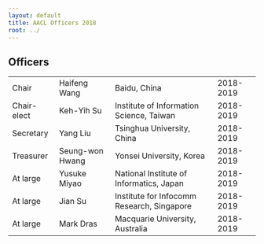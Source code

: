 ```yaml
---
layout: default
title: AACL Officers 2018
root: ../
---
```


<!-- {% include officers_year_list %} -->

Officers
--------

|            |                  |                           				|           |
|------------|------------------|-------------------------------------------|-----------|
| Chair      | Haifeng Wang		| Baidu, China			    				| 2018-2019 |
| Chair-elect| Keh-Yih Su		| Institute of Information Science, Taiwan	| 2018-2019 |
| Secretary  | Yang Liu	        | Tsinghua University, China          		| 2018-2019 |
| Treasurer  | Seung-won Hwang  | Yonsei University, Korea     				| 2018-2019 |
| At large   | Yusuke Miyao     | National Institute of Informatics, Japan 	| 2018-2019 |
| At large   | Jian Su          | Institute for Infocomm Research, Singapore| 2018-2019 |
| At large   | Mark Dras        | Macquarie University, Australia  		    | 2018-2019 |


<!-- 
Executive Board
---------------

|              |                             |                                        |           |
|--------------|-----------------------------|----------------------------------------|-----------|
| Board Member | Philip Resnik               | University of Maryland                 | 2017-2018 |
| Board Member | Ellen Riloff                | University of Utah                     | 2017-2018 |
| Board Member | Marie-Catherine de Marneffe | The Ohio State University              | 2018-2019 |
| Board Member | Marilyn Walker              | University of California at Santa Cruz | 2018-2019 |
| Board Member | Luke Zettlemoyer            | University of Washington               | 2018-2019 |



Ex-Officio Board Members
------------------------

|               |                       |                          |           |
|---------------|-----------------------|--------------------------|-----------|
| ACL Treasurer | David Yarowsky        | Johns Hopkins University | 2018-2022 |

Nominating Committee
--------------------
- Katrin Erk (chair)
- Julia Hirschberg
- Michael White
- Eduard Hovy
- Matt Post
- Fei Xia

Chair (2018-2019) | [Julia Hockenmaier](http://juliahmr.cs.illinois.edu/) | University of Illinois
-----------------------------------

<img src="images/Julia_Hockenmaier.png" title="Julia Hockenmaier" alt="Julia Hockenmaier" height="150" />

#### Bio

Julia Hockenmaier is an Associate Professor of Computer Science at the University of Illinois at Urbana-Champaign. She has been on the NAACL Executive Board since 2016, and is currently SIGNLL president. She is also an action editor for TACL, and was an area chair for NAACL 2015, EMNLP 2015, 2016 and 2017. Her research interests span many aspects of natural language understanding, from syntactic parsing and grammar induction with linguistically expressive grammars to image description and entailment recognition.

#### Candidacy Statement

Boy, do we live in exciting times! Since NLP has joined the deep learning revolution, we’ve achieved previously unheard of accuracies on established tasks that make much of “traditional” statistical NLP look as brittle as rule-based NLP must have seemed twenty years ago, and we keep reading about apparent breakthroughs in our field in the popular press, or in daily updates from the arXiv.  As NAACL chair, I would strive to make sure our organization makes the most of the opportunities that present themselves as our membership and commercial interest in our work explode, while also addressing the challenges that come with this rapid growth and maturation of the field. 

In particular, I would like to make sure that our conferences remain events that make it possible for newcomers and established members to meet, interact, and, well, form a community that they want to be a part of. It goes without saying that this should include anybody from the wide range of intellectual, national, and personal backgrounds that (NA)ACL attracts, regardless of whether they are students, faculty, government or industry researchers, or whether they consider themselves computational linguists or machine learning people, or which part of the Americas (or the rest of the world) they reside in. I would also like to strengthen relations with our neighboring disciplines, so that we can share best practices, e.g. for how to maintain double-blind reviewing standards when preprints have become pervasive, or for how to handle the glut of submissions we have to handle.
I would also like to strengthen the education and outreach work NAACL does through its Emerging Regions Fund and the scholarships for the Jelinek Summer Schools. Finally, as the technologies we create become increasingly commodified, and receive more and more attention in the popular press, I believe that our community has an increasing responsibility to inform the general public both of the actual capabilities of the systems we create, and of the ethical issues that may arise in their deployment. I would like (NA)ACL to promote the exchange and dissemination of ideas around these topics.

Secretary (2018-2019) | [Colin Cherry](https://sites.google.com/site/colinacherry/) | Google
-------------------------------------------------

<img src="images/ColinProfile.jpg" title="Colin Cherry" alt="Colin Cherry" height="150" />

#### Bio

Colin Cherry is a Research Scientist at Google. Previously, he has worked at National Research Council Canada and Microsoft Research. He received his Ph.D. in Computing Science from the University of Alberta. His primary research area is machine translation, but he has also been known to venture into parsing, morphology and information extraction. He is currently secretary for the NAACL and an action editor for the Transactions of the ACL. He has recently served as workshop co-chair for HLT-NAACL 2012, as publications co-chair for HLT-NAACL 2013, on the editorial board of Computational Linguistics from 2013 to 2015, and as machine translation area co-chair for ACL 2014 and IJCNLP 2017.

#### Candidacy Statement

The NAACL Secretary is responsible for helping to organize meetings, elections and general communications, including the website and social media. As secretary, I’ve done what I can to keep these things running smoothly, including managing a shift of naacl.org to a new markdown language. As a board member, I was part of the organizing team for awarding NAACL-sponsored scholarships to attend the 2017 Jelinek Summer School.

I am generally happy with the NAACL web site and our election process. The secretary responsibility with the greatest room for improvement continues to be NAACL’s use of social media. The organization’s Twitter account has previously been used only to announce the executive’s direct activities. This year, I will extend the account’s role to aggressively promote the social media activities of the NAACL conference. Going beyond that with social media raises the question of what role, if any, NAACL should play in promoting and commenting on general news about natural language technologies in North America. This question is increasingly important as the impact of our technologies grows. It is not a straightforward question, but it is the sort of thing I’d like to help us figure out if given a second term. 

As a board member, I would also like to continue to make our conferences family friendly. At this year's ACL, we made big steps toward this by providing on-site child care. I'd like to also look into providing support to families that don't necessarily want child care, by providing space or activities to allow children and spouses to get to know each other. 

I have greatly enjoyed my time as NAACL Secretary, and I sincerely hope you’ll give me the chance to serve for another two years.

Treasurer (2017-2018) | [Joel Tetreault](http://www.cs.rochester.edu/~tetreaul/) | Grammarly
------------------------

<img src="images/Joel.jpg" title="Joel Tetreault" alt="Joel Tetreault" height="150" />

#### Bio

Joel Tetreault is Director of Research at Grammarly in NYC.  Previously he was a Senior Research Scientist at Yahoo Labs, Senior Principal Manager at Nuance Communications and Senior Managing Research Scientist at Educational Testing Service.  His research interests include discourse processing, grammatical error detection, automated essay scoring, style, and dialogue systems. He received his PhD from the University of Rochester and was a postdoctoral researcher at the University of Pittsburgh before joining ETS. He is the current NAACL Treasurer, served as Area Chair for NAACL '10, ACL '15 and EMNLP '16, Session Chair for NAACL/ACL 2010-2016, Exhibits Chair for NAACL 2012, co-organized the Building Educational Applications workshop since 2008, and maintained the primary conference calendar for our community from 2004 to 2016.

#### Candidacy Statement

The NAACL Treasurer monitors the finances of the organization and provides feedback to the NAACL Board on which practices have been successful and how best to use our budget for the future.  Over the last four years as NAACL Treasurer, my primary focus was to rebuild our bank account.  A healthy bank account is important for two reasons.  First, it allows us to fund important computational linguistics activities such as the North American Computational Linguistics Olympiad (NACLO).  Activities such as these are likely to have a long-term effect on the growth of our field.  Second, it allows us to better absorb any potential losses from a future NAACL conference.  I worked with the rest of the NAACL Board and Priscilla Rasmussen to implement a sound strategy to rebuild our bank account.  This has been successful and we have been able to fund many programs such as NACLO, NLP in Central and South America, LSA, among others.  While our state of affairs has improved, there is still much work we can do.  If elected, I want to 1) continue with a conservative plan for our spending, 2) be aggressive and creative about seeking sponsorship and 3) minimize the risk of a conference operating at a loss. For more information on NAACL financials, please see the latest report:

http://naacl.org/minutes/2016/NAACL_Treasurer_Report_2016_Business.pdf

The Treasurer also has duties as a Board Member and I have been part of organizing teams for the annual Emerging Regions Fund and NAACL-sponsored students at the Jelinek Summer School.   I have also spearheaded a survey with Fei Xia on how NAACL can help grow NLP in Central and South America, and if elected, I want to use the results of the survey to build ties with the region.

Past Chair (2018-2019) | [Emily M. Bender](http://faculty.washington.edu/ebender/) | University of Washington
-----------------------------

<img src="images/Emily09.jpg" title="Emily M. Bender" alt="Emily M. Bender" height="150" />

#### Bio

Emily M. Bender is a Professor of Linguistics and an Adjunct Professor of Computer Science and Engineering at the University of Washington, where she has been a member of the faculty since 2003. Her primary research interests are in multilingual grammar engineering and deep linguistic processing. She is the Linguistic Society of America’s delegate to the ACL and the faculty director of UW’s professional MS in Computational Linguistics.

#### Candidacy Statement

I believe that science flourishes to the extent that we foster reproducibility, the open exchange of ideas, inclusivity and communication across and within disciplines. As NAACL Chair I would work to continue and expand on NAACL's excellent track record in these areas while also ensuring the organization continues to run smoothly.

Board Member (2017-2018) | [Philip Resnik](http://www.umiacs.umd.edu/~resnik/) | University of Maryland
------------------------------------

<img src="images/PhilipResnik.jpg" title="Philip Resnik" alt="Philip Resnik" height="150" />

#### Bio

Philip Resnik is Professor of Linguistics at the University of Maryland, with a joint appointment at the University of Maryland Institute for  Advanced Computer Studies and an affiliate appointment in Computer Science. He received his bachelor's degree in Computer Science at Harvard in 1987, and his Ph.D. in Computer and Information Science at University of Pennsylvania in 1993, and joined the University of Maryland faculty in 1996. His industry experience prior to entering academia includes time in R&D at BBN, IBM T.J. Watson Research Center, and Sun Microsystems Laboratories. Philip's research focuses on computational modeling of language that brings together linguistic knowledge, domain expertise or knowledge resources, and data-driven methods, with a recent emphasis on applications in computational social science and other work in computational psycholinguistics, computational lexical semantics, and machine translation. Outside academia, Philip was a technical co-founder of CodeRyte (clinical natural language processing, acquired in 2012 by 3M), lead scientist for Converseon (spearheading development of their sentiment analysis platform, now marketed as ConveyAPI), and founded React Labs, which is commercializing research on scalable real-time response measurement and engagement using mobile devices.

#### Candidacy Statement

There are several issues I'd like to tackle as a member of the NAACL board. The first is how to improve the public profile of the organization. When there's a question or issue that involves vaccinations, journalists and policy makers want to know what the American Academy of Pediatrics has to say.  When there are discussions about gender identity, the views of the American Psychological Association show up. And so on. With the explosion of visible applications of language technology and increased public attention to issues in our domain, why are our organizations and community (NAACL and *ACL more broadly) not the go-to resource whenever people outside the community are seeking a well informed and relevant viewpoint? I'd like to explore ways the organization can increase its visibility and our impact as a community.

A second issue I've been thinking about -- wrestling with, really -- is the relationship between academic computational linguistics and the world of industry, especially startups. Questions like, what can we do to better prepare students in our community for jobs that are not traditional academic research positions? What lessons from the industry and startup worlds can we learn from that might improve the way we do research? Significant mobility between academic research training and non-academic jobs is a fact of our community and I'd like to see us add some explicit programming at upcoming conferences to address questions of this kind.

Third, the ability to build bridges with other communities is a huge opportunity for our own community, and I want to help figure out how we can do that more effectively -- building bridges has been a core interest of mine since early days bridging between the "statistical NLP" community and research driven by domain or linguistic knowledge.  I've been thinking about how our community can improve the bridges we build in order to increase impact, and where it might make sense to focus those efforts. An interesting recent experience, for example, was taking a leading role initiating the Computational Linguistics and Clinical Psychology (CLPsych) workshop series.  In those workshops we imported the notion of "discussants" from social science conferences, in order to restructure the traditional Q&A period in a way that fosters thoughtful cross-disciplinary conversation, and this might be a model worth experimenting with more broadly. (Another area I'm very invested in us connecting with more effectively is healthcare; I've been known to rant a bit about the barriers we face trying to have an impact there, thanks to limited access to electronic health records.)

Board Member (2017-2018) | [Ellen Riloff](http://www.cs.utah.edu/~riloff/) | University of Utah
------------------------------------

<img src="images/EllenRiloff-headshot.jpg" title="Ellen Riloff" alt="Ellen Riloff" height="150" />

#### Bio

Ellen Riloff is a Professor of Computer Science at the University of Utah. She received her Ph.D. and M.S. in computer science from the University of Massachusetts at Amherst, and a B.S. in applied mathematics (computer science) from Carnegie Mellon University.  Her primary research areas are information extraction, sentiment analysis, semantic class induction, and bootstrapping methods that learn from unannotated texts. She has served on the Computational Linguistics Editorial Board, Transactions of the Association for Computational Linguistics (TACL) Editorial Board, as Program Co-Chair for the NAACL HLT 2012 and CoNLL 2004 conferences, and as Faculty Advisor for the ACL 2007 Student Research Workshop.

#### Candidacy Statement

It is an exciting time for the NLP community, with rapid growth and widespread interest in our technology! However, we are experiencing growing pains, most obviously in dealing with the increasing volumes of paper submissions and larger conferences. Our reviewer pools have been rapidly expanding, and I would like to see NAACL be more proactive about providing guidance to new reviewers.  One direction might be for NAACL to host a free/low-cost workshop or tutorial for young researchers that provides expectations for reviewing and offers general guidance for good reviewing standards. The resulting materials could later be distributed more widely on-line. As our growth continues, I believe that NAACL will also need to rethink the reviewing process. There are no easy answers, but I would encourage NAACL to explore ideas that may scale better than the current model, such as tiered reviewing.  Finally, the NAACL conferences have adapted well by having more parallel sessions, shorter presentation times, and large poster sessions.  In the coming years, I would like to see NAACL encourage an even greater diversity of research topics and approaches.  More emphasis could be placed on the value of highly creative and original research during reviewing, final paper selection, and at the conferences, perhaps by highlighting the most creative/original work in special sessions or adding new types of paper awards.

Board Member (2018-2019) | [Marie-Catherine de Marneffe](http://www.ling.ohio-state.edu/~demarneffe.1/) | The Ohio State University
------------------------------------------------------

<image src="images/DeMarneffe.jpg" title="Marie-Catherine de Marneffe" height="150" />

#### Bio

Marie-Catherine de Marneffe is an Assistant Professor in Linguistics at The Ohio State University. She received her PhD from Stanford University in December 2012 under the supervision of Christopher D. Manning. Her research focuses on computational pragmatics. She is one of the principal developers of the Stanford Dependencies and the Universal Dependencies representations. She helped organize the shared task on Named-Entity recognition in Twitter at the ACL 2015 and Coling 2016 workshops on Noisy User-generated Text, and co-chaired with Joakim Nivre the first workshop on Universal Dependencies in 2017. She served as an area chair for ACL 2016. She is currently a member of the NAACL board as well as of the Computational Linguistics editorial board.

#### Candidacy Statement

In recent years, the NAACL board aimed at the improvement of the reviewing process and paper selection, a better integration between different disciplines, and the inclusion of all of the Americas. In the last two years, I have worked, together with other board members, towards these three goals (for instance, Hal Daumé III and I organized the author response survey, which led to recommendations to program chairs; I helped Joel Tetreault with the Emerging Region Fund). By continuing to serve on the board, I can materialize the efforts started. I also want to make sure that our field stays true to its interdisciplinary nature, and stays grounded in the linguistics part of "computational linguistics". NAACL has to become a better illustration of how research in theoretical linguistics and NLP can complement each other. I will continue to work to make this happen.

Board Member (2018-2019) | [Marilyn Walker](https://users.soe.ucsc.edu/~maw/) | University of California at Santa Cruz
------------------------------------------------------

<image src="images/lyn_walker.jpeg" title="Marilyn Walker" height="150" />

#### Bio

Marilyn Walker is a Professor of Computer Science at the University of California at Santa Cruz. Her current research includes work on computational models of dialogue interaction and conversational agents, statistical and expressive natural language generation, analysis of social phenomena in social media dialogue, and research on the analysis and generation of narratively structured texts. Walker was a professor of Computer Science at the University of Sheffield from 2003 to 2009 where she held a Royal Society Wolfson Award. From 1996 to 2003, she was a principal member of the research staff at AT&T Bell Labs and AT&T Research, where she focused on statistical methods for dialogue management and statistical natural language generation. She earned a B.A. in Computer and Information science at UC Santa Cruz, an M.S. in Computer Science at Stanford University, and M.A. in Linguistics and Ph.D. in Computer and Information Science at the University of Pennsylvania.

#### Candidacy Statement

This is an exciting time for the NLP community with the rapid growth and expansion in the field. Our first NAACL conference, only 17 years ago, had eight area chairs and received 166 submissions. In 2018 we will have around 65 area chairs with a guestimate of getting possibly more than 1500 submissions. The downside of this rapid growth is maintaining the quality of the conference, along with the potential for change in the culture and feeling of our community.

This community has always been one of the most diverse sub-areas of computer science and that is something that is valuable: we have to work to maintain and nourish this diversity.  I will continue to support and work on the initiatives that recently resulted in changes to the ACL constitution to enforce more gender and geographical diversity and the establishment of the Women in NLP workshop.

We need to make an explicit attempt to value our roots. We could consider establishing a Test of Time award for work published in NAACL more than ten years ago. As we grow we do not want to lose the valuable contributions from scientists in other disciplines that have always had a core interest in human language.

Finally, I hope to work towards methods and approaches by which NAACL can explicitly encourage an even greater diversity of research topics and approaches. We need to encourage reviewers to place greater weight on highly creative and original research, and area chairs to prioritize the final selection of papers that are both well-grounded in the literature and very creative. We could expand the idea of best paper awards to have special sessions that would highlight the most creative and original work, perhaps by explicitly adding new types of paper awards.

Board Member (2018-2019) | [Luke Zettlemoyer](https://www.cs.washington.edu/people/faculty/lsz) | University of Washington
------------------------------------------------------

<image src="images/lsz_sm.jpg" title="Luke Zettlemoyer" height="150" />

#### Bio

Luke Zettlemoyer is an Associate Professor in the Allen School of Computer Science & Engineering at the University of Washington, and also runs the AllenNLP group at the Allen Institute for Artificial Intelligence. His research focuses on empirical computational semantics, covering a wide range of core language understanding problems such as semantic parsing and coreference resolution. He has served the *ACL community for over 10 years, as reviewer, area chair, and action editor for various conference and journals. He has never served on a board, but would be happy to do so if elected.

#### Candidacy Statement

NAACL is a healthy, growing community. I think that, overall, we should be careful to maintain the high quality of the conference, while making incremental adjustments to improve reviewing quality, inclusiveness, institutional memory, support for interdisciplinary research, and recognition of high quality work.
 -->


<script>
   var tables, i;
   tables = document.getElementsByTagName('table');
   for (i=0;i<tables.length;i++)
   {
      tables[i].className = 'table table-striped';
   }
</script>
